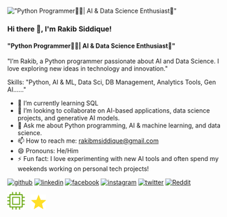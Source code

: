 !["Python Programmer👨‍💻| AI & Data Science Enthusiast🤖"](https://media.licdn.com/dms/image/v2/D5616AQHKFKef2-V7Yg/profile-displaybackgroundimage-shrink_350_1400/profile-displaybackgroundimage-shrink_350_1400/0/1732527510158?e=1738195200&v=beta&t=AXInosfYO9vuBL32U8aqOgghKJo0jIBGHe9v3gEx7DU)


### Hi there 👋, I'm Rakib Siddique!
#### "Python Programmer👨‍💻| AI & Data Science Enthusiast🤖"

"I’m Rakib, a Python programmer passionate about AI and Data Science. I love exploring new ideas in technology and innovation."

Skills: "Python, AI & ML, Data Sci, DB Management, Analytics Tools, Gen AI......"

- 🌱 I’m currently learning SQL 
- 👯 I’m looking to collaborate on AI-based applications, data science projects, and generative AI models. 
- 💬 Ask me about Python programming, AI & machine learning, and data science. 
- 📫 How to reach me: rakibmsiddique@gmail.com 
- 😄 Pronouns: He/Him 
- ⚡ Fun fact: I love experimenting with new AI tools and often spend my weekends working on personal tech projects! 


[<img src='https://cdn.jsdelivr.net/npm/simple-icons@3.0.1/icons/github.svg' alt='github' height='40'>](https://github.com/rakibmsiddique)  [<img src='https://cdn.jsdelivr.net/npm/simple-icons@3.0.1/icons/linkedin.svg' alt='linkedin' height='40'>](https://www.linkedin.com/in/rakibmsiddique/)  [<img src='https://cdn.jsdelivr.net/npm/simple-icons@3.0.1/icons/facebook.svg' alt='facebook' height='40'>](https://www.facebook.com/rakibmsiddique)  [<img src='https://cdn.jsdelivr.net/npm/simple-icons@3.0.1/icons/instagram.svg' alt='instagram' height='40'>](https://www.instagram.com/rakibmsiddique/)  [<img src='https://cdn.jsdelivr.net/npm/simple-icons@3.0.1/icons/twitter.svg' alt='twitter' height='40'>](https://twitter.com/rakibmsiddique)  [<img src='https://cdn.jsdelivr.net/npm/simple-icons@3.0.1/icons/reddit.svg' alt='Reddit' height='40'>](https://www.reddit.com/user/rakibmsiddique)  

<a href='https://docs.github.com/en/developers'><img src='https://raw.githubusercontent.com/acervenky/animated-github-badges/master/assets/devbadge.gif' width='40' height='40'></a> <a href='https://stars.github.com/'><img src='https://raw.githubusercontent.com/acervenky/animated-github-badges/master/assets/starbadge.gif' width='35' height='35'></a> 

